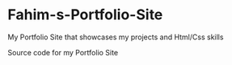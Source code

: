 # Fahim-s-Portfolio-Site
My Portfolio Site that showcases my projects and Html/Css skills

Source code for my Portfolio Site
